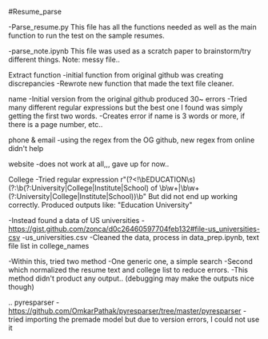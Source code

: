 #Resume_parse


-Parse_resume.py
This file has all the functions needed as well as the main function to run the test on the sample resumes.

-parse_note.ipynb
This file was used as a scratch paper to brainstorm/try different things.
Note: messy file..


Extract function
-initial function from original github was creating discrepancies
-Rewrote new function that made the text file cleaner.

name
-Initial version from the original github produced 30~ errors 
-Tried many different regular expressions but the best one I found was simply getting the first two words.
-Creates error if name is 3 words or more, if there is a page number, etc..

phone & email
-using the regex from the OG github, new regex from online didn't help

website
-does not work at all,,, gave up for now.. 

College
-Tried regular expression 
r"(?<!\bEDUCATION\s)(?:\b(?:University|College|Institute|School) of \b\w+|\b\w+ (?:University|College|Institute|School))\b"
But did not end up working correctly. Produced outputs like: "Education University"

-Instead found a data of US universities
-https://gist.github.com/zonca/d0c26460597704feb132#file-us_universities-csv
-us_universities.csv
-Cleaned the data, process in data_prep.ipynb, text file list in college_names

-Within this, tried two method
-One generic one, a simple search
-Second which normalized the resume text and college list to reduce errors.
-This method didn't product any output.. (debugging may make the outputs nice though)

..
pyresparser
-https://github.com/OmkarPathak/pyresparser/tree/master/pyresparser
-tried importing the premade model but due to version errors, I could not use it
